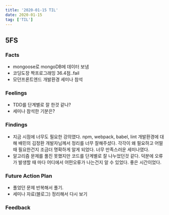```yaml
---
title: '2020-01-15 TIL'
date: 2020-01-15
tag: ['TIL']
---
```


## 5FS

### Facts

- mongoose로 mongoDB에 데이터 보냄
- 코딩도장 짝프로그래밍 36.4점..fail
- 모던프론트엔드 개발환경 세미나 참석

### Feelings

- TDD를 단계별로 잘 한것 같나?
- 세미나 참석한 기분은?

### Findings

- 지금 시점에 너무도 필요한 강의였다. npm, webpack, babel, lint 개발환경에 대해 배민의 김정환 개발자님께서 정리를 너무 잘해주셨다. 각각이 왜 필요하고 어떨때 필요한건지 조금더 명확하게 알게 되었다. 너무 만족스러운 세미나였다.
- 알고리즘 문제를 풀진 못했지만 코드를 단계별로 잘 나누었던것 같다. 덕분에 오류가 발생할 때 마다 어디에서 어떤오류가 나는건지 알 수 있었다. 좋은 시간이었다.

### Future Action Plan

- 풀었던 문제 반복해서 풀기.
- 세미나 자료(블로그) 정리해서 다시 보기

### Feedback
